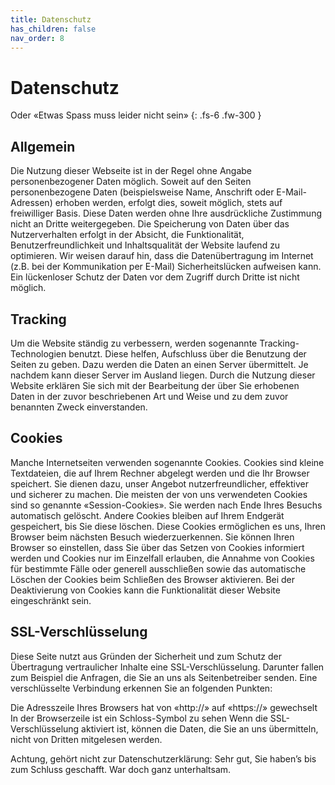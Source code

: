 ```yaml
---
title: Datenschutz
has_children: false
nav_order: 8
---
```


# Datenschutz

Oder «Etwas Spass muss leider nicht sein»
{: .fs-6 .fw-300 }

## Allgemein

Die Nutzung dieser Webseite ist in der Regel ohne Angabe personenbezogener Daten möglich. Soweit auf den Seiten personenbezogene Daten (beispielsweise Name, Anschrift oder E-Mail-Adressen) erhoben werden, erfolgt dies, soweit möglich, stets auf freiwilliger Basis. Diese Daten werden ohne Ihre ausdrückliche Zustimmung nicht an Dritte weitergegeben. Die Speicherung von Daten über das Nutzerverhalten erfolgt in der Absicht, die Funktionalität, Benutzerfreundlichkeit und Inhaltsqualität der Website laufend zu optimieren. Wir weisen darauf hin, dass die Datenübertragung im Internet (z.B. bei der Kommunikation per E-Mail) Sicherheitslücken aufweisen kann. Ein lückenloser Schutz der Daten vor dem Zugriff durch Dritte ist nicht möglich.

## Tracking

Um die Website ständig zu verbessern, werden sogenannte Tracking-Technologien benutzt. Diese helfen, Aufschluss über die Benutzung der Seiten zu geben. Dazu werden die Daten an einen Server übermittelt. Je nachdem kann dieser Server im Ausland liegen. Durch die Nutzung dieser Website erklären Sie sich mit der Bearbeitung der über Sie erhobenen Daten in der zuvor beschriebenen Art und Weise und zu dem zuvor benannten Zweck einverstanden. 

## Cookies

Manche Internetseiten verwenden sogenannte Cookies. Cookies sind kleine Textdateien, die auf Ihrem Rechner abgelegt werden und die Ihr Browser speichert. Sie dienen dazu, unser Angebot nutzerfreundlicher, effektiver und sicherer zu machen. Die meisten der von uns verwendeten Cookies sind so genannte «Session-Cookies». Sie werden nach Ende Ihres Besuchs automatisch gelöscht. Andere Cookies bleiben auf Ihrem Endgerät gespeichert, bis Sie diese löschen. Diese Cookies ermöglichen es uns, Ihren Browser beim nächsten Besuch wiederzuerkennen. Sie können Ihren Browser so einstellen, dass Sie über das Setzen von Cookies informiert werden und Cookies nur im Einzelfall erlauben, die Annahme von Cookies für bestimmte Fälle oder generell ausschließen sowie das automatische Löschen der Cookies beim Schließen des Browser aktivieren. Bei der Deaktivierung von Cookies kann die Funktionalität dieser Website eingeschränkt sein.

## SSL-Verschlüsselung

Diese Seite nutzt aus Gründen der Sicherheit und zum Schutz der Übertragung vertraulicher Inhalte eine SSL-Verschlüsselung. Darunter fallen zum Beispiel die Anfragen, die Sie an uns als Seitenbetreiber senden. Eine verschlüsselte Verbindung erkennen Sie an folgenden Punkten:

Die Adresszeile Ihres Browsers hat von «http://» auf «https://» gewechselt
In der Browserzeile ist ein Schloss-Symbol zu sehen
Wenn die SSL-Verschlüsselung aktiviert ist, können die Daten, die Sie an uns übermitteln, nicht von Dritten mitgelesen werden.

Achtung, gehört nicht zur Datenschutzerklärung: Sehr gut, Sie haben’s bis zum Schluss geschafft. War doch ganz unterhaltsam.
